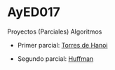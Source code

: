 # AyED017
Proyectos (Parciales) Algoritmos

+ Primer parcial: [Torres de Hanoi](https://github.com/GabrielEValenzuela/AyED017/tree/master/primer_parcial)

+ Segundo parcial: [Huffman](https://github.com/GabrielEValenzuela/AyED017/tree/master/segundo_parcial)
